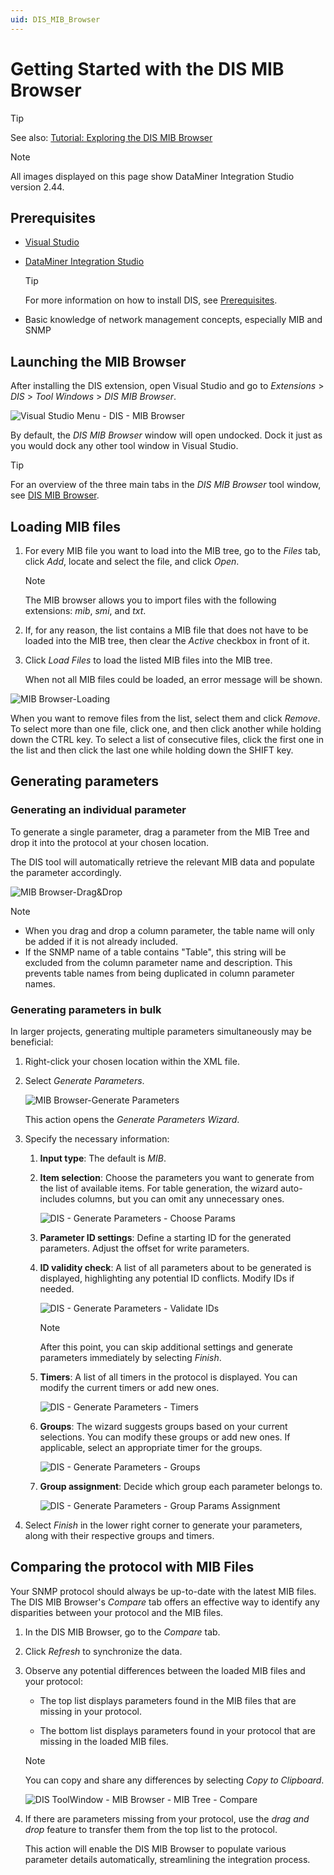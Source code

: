 ```yaml
---
uid: DIS_MIB_Browser
---
```


# Getting Started with the DIS MIB Browser

> [!TIP]
> See also: [Tutorial: Exploring the DIS MIB Browser](xref:DisTutorials_MibBrowser)

> [!NOTE]
> All images displayed on this page show DataMiner Integration Studio version 2.44.

## Prerequisites

- [Visual Studio](https://visualstudio.microsoft.com/downloads/)

- [DataMiner Integration Studio](https://community.dataminer.services/exphub-dis/)

  > [!TIP]
  > For more information on how to install DIS, see [Prerequisites](xref:Prerequisites).

- Basic knowledge of network management concepts, especially MIB and SNMP

## Launching the MIB Browser

After installing the DIS extension, open Visual Studio and go to *Extensions* > *DIS* > *Tool Windows* > *DIS MIB Browser*.

![Visual Studio Menu - DIS - MIB Browser](~/develop/images/DIS_Menu_MibBrowser.png)

By default, the *DIS MIB Browser* window will open undocked. Dock it just as you would dock any other tool window in Visual Studio.

> [!TIP]
> For an overview of the three main tabs in the *DIS MIB Browser* tool window, see [DIS MIB Browser](xref:DisMibBrowserToolWindow).

## Loading MIB files

1. For every MIB file you want to load into the MIB tree, go to the *Files* tab, click *Add*, locate and select the file, and click *Open*.

   > [!NOTE]
   > The MIB browser allows you to import files with the following extensions: *mib*, *smi*, and *txt*.

1. If, for any reason, the list contains a MIB file that does not have to be loaded into the MIB tree, then clear the *Active* checkbox in front of it.

1. Click *Load Files* to load the listed MIB files into the MIB tree.

   When not all MIB files could be loaded, an error message will be shown.

![MIB Browser-Loading](~/develop/images/DIS_ToolWindow_MibBrowser_LoadingFiles.gif)

When you want to remove files from the list, select them and click *Remove*. To select more than one file, click one, and then click another while holding down the CTRL key. To select a list of consecutive files, click the first one in the list and then click the last one while holding down the SHIFT key.

## Generating parameters

### Generating an individual parameter

To generate a single parameter, drag a parameter from the MIB Tree and drop it into the protocol at your chosen location.

The DIS tool will automatically retrieve the relevant MIB data and populate the parameter accordingly.

![MIB Browser-Drag&Drop](~/develop/images/DIS_ToolWindow_MibBrowser_DragAndDrop.gif)

> [!NOTE]
>
> - When you drag and drop a column parameter, the table name will only be added if it is not already included.
> - If the SNMP name of a table contains "Table", this string will be excluded from the column parameter name and description. This prevents table names from being duplicated in column parameter names.

### Generating parameters in bulk

In larger projects, generating multiple parameters simultaneously may be beneficial:

1. Right-click your chosen location within the XML file.

1. Select *Generate Parameters*.

   ![MIB Browser-Generate Parameters](~/develop/images/DIS_ToolWindow_MibBrowser_ContextMenu_GenerateParameters.png)

   This action opens the *Generate Parameters Wizard*.

1. Specify the necessary information:

   1. **Input type**: The default is *MIB*.

   1. **Item selection**: Choose the parameters you want to generate from the list of available items. For table generation, the wizard auto-includes columns, but you can omit any unnecessary ones.

      ![DIS - Generate Parameters - Choose Params](~/develop/images/DIS_ToolWindow_MibBrowser_GenerateParameters_ChooseParams.png)

   1. **Parameter ID settings**: Define a starting ID for the generated parameters. Adjust the offset for write parameters.

   1. **ID validity check**: A list of all parameters about to be generated is displayed, highlighting any potential ID conflicts. Modify IDs if needed.

      ![DIS - Generate Parameters - Validate IDs](~/develop/images/DIS_ToolWindow_MibBrowser_GenerateParameters_ValidateIds.png)

      > [!NOTE]
      > After this point, you can skip additional settings and generate parameters immediately by selecting *Finish*.

   1. **Timers**: A list of all timers in the protocol is displayed. You can modify the current timers or add new ones.

      ![DIS - Generate Parameters - Timers](~/develop/images/DIS_ToolWindow_MibBrowser_GenerateParameters_Timers.png)

   1. **Groups**: The wizard suggests groups based on your current selections. You can modify these groups or add new ones. If applicable, select an appropriate timer for the groups.

      ![DIS - Generate Parameters - Groups](~/develop/images/DIS_ToolWindow_MibBrowser_GenerateParameters_Groups.png)

   1. **Group assignment**: Decide which group each parameter belongs to.

      ![DIS - Generate Parameters - Group Params Assignment](~/develop/images/DIS_ToolWindow_MibBrowser_GenerateParameters_GroupParams.png)

1. Select *Finish* in the lower right corner to generate your parameters, along with their respective groups and timers.

## Comparing the protocol with MIB Files

Your SNMP protocol should always be up-to-date with the latest MIB files. The DIS MIB Browser's *Compare* tab offers an effective way to identify any disparities between your protocol and the MIB files.

1. In the DIS MIB Browser, go to the *Compare* tab.

1. Click *Refresh* to synchronize the data.

1. Observe any potential differences between the loaded MIB files and your protocol:

   - The top list displays parameters found in the MIB files that are missing in your protocol.

   - The bottom list displays parameters found in your protocol that are missing in the loaded MIB files.

   > [!NOTE]
   > You can copy and share any differences by selecting *Copy to Clipboard*.

   ![DIS ToolWindow - MIB Browser - MIB Tree - Compare](~/develop/images/DIS_ToolWindow_MibBrowser_Compare.png)

1. If there are parameters missing from your protocol, use the *drag and drop* feature to transfer them from the top list to the protocol.

   This action will enable the DIS MIB Browser to populate various parameter details automatically, streamlining the integration process.
